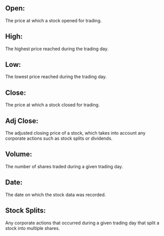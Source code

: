 <!-- The meaning of each column in working datasets are the following: -->

## Open: 
The price at which a stock opened for trading.

## High: 
The highest price reached during the trading day.

## Low: 
The lowest price reached during the trading day.

## Close: 
The price at which a stock closed for trading.

## Adj Close: 
The adjusted closing price of a stock, which takes into account any corporate actions such as stock splits or dividends.

## Volume: 
The number of shares traded during a given trading day.

## Date: 
The date on which the stock data was recorded.

## Stock Splits: 
Any corporate actions that occurred during a given trading day that split a stock into multiple shares.